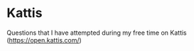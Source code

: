 # Kattis
 
Questions that I have attempted during my free time on Kattis (https://open.kattis.com/)
